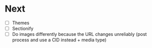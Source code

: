 
# Next
- [ ] Themes
- [ ] Sectionify
- [ ] Do images differently because the URL changes unreliably
      (post process and use a CID instead + media type)

